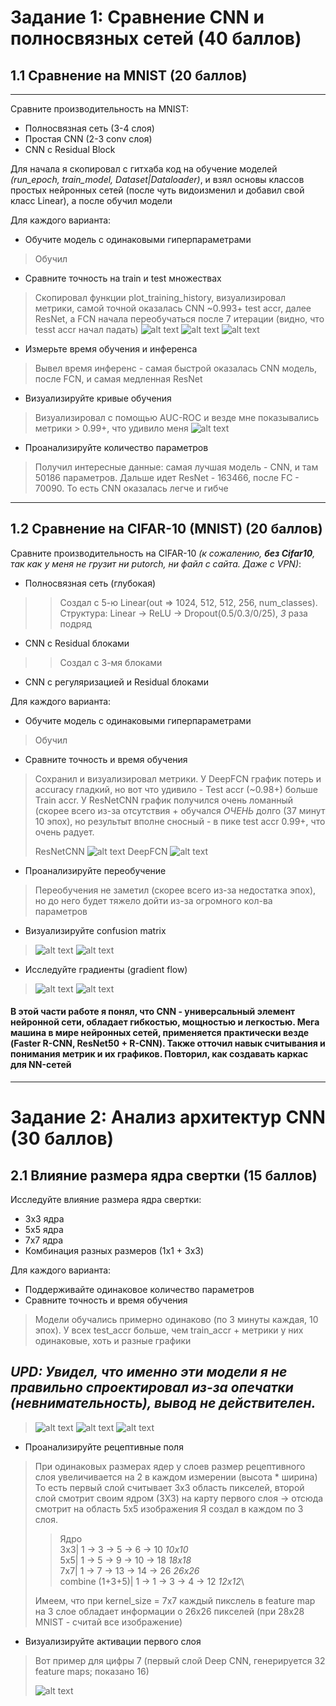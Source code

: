# Задание 1: Сравнение CNN и полносвязных сетей (40 баллов)
## 1.1 Сравнение на MNIST (20 баллов)

---
Сравните производительность на MNIST:
>
- Полносвязная сеть (3-4 слоя)
- Простая CNN (2-3 conv слоя)
- CNN с Residual Block


Для начала я скопировал с гитхаба код на обучение моделей *(run_epoch, train_model, Dataset|Dataloader)*, и взял основы классов простых нейронных сетей (после чуть видоизменил и добавил свой класс Linear), а после обучил модели

Для каждого варианта:

- Обучите модель с одинаковыми гиперпараметрами
>Обучил

- Сравните точность на train и test множествах
>Скопировал функции plot_training_history, визуализировал метрики, самой точной оказалась CNN ~0.993+ test accr, далее ResNet, а FCN начала переобучаться после 7 итерации (видно, что tesst accr начал падать)
>![alt text](https://github.com/Chernii-Gospodin/PytorchLearning/blob/main/Homework%204/images/ResNet%20metrics.png)
>![alt text](https://github.com/Chernii-Gospodin/PytorchLearning/blob/main/Homework%204/images/FCN%20metrics.png)
>![alt text](https://github.com/Chernii-Gospodin/PytorchLearning/blob/main/Homework%204/images/CNN%20metrics.png)
>
- Измерьте время обучения и инференса
> Вывел время инференс - самая быстрой оказалась CNN модель, после FCN, и самая медленная ResNet
- Визуализируйте кривые обучения
> Визуализировал с помощью AUC-ROC и везде мне показывались метрики   > 0.99+, что удивило меня
> ![alt text](https://github.com/Chernii-Gospodin/PytorchLearning/blob/main/Homework%204/images/CNN%20AUC-ROC.png)
- Проанализируйте количество параметров
> Получил интересные данные: самая лучшая модель - CNN, и там 50186 параметров. Дальше идет ResNet - 163466, после FC - 70090. То есть CNN оказалась легче и гибче


---

## 1.2 Сравнение на CIFAR-10 (MNIST) (20 баллов)
 Сравните производительность на CIFAR-10 *(к сожалению, **без Cifar10**, так как у меня не грузит ни putorch, ни файл с сайта. Даже с VPN)*:
 
 >
- Полносвязная сеть (глубокая)
>> Создал с 5-ю Linear(out => 1024, 512, 512, 256, num_classes).
>> Структура: Linear -> ReLU -> Dropout(0.5/0.3/0/25), *3* раза подряд
>
- CNN с Residual блоками
>> Создал с 3-мя блоками
>
- CNN с регуляризацией и Residual блоками
 
 Для каждого варианта:
 
 - Обучите модель с одинаковыми гиперпараметрами
>Обучил

 - Сравните точность и время обучения
 > Сохранил и визуализировал метрики. У DeepFCN график потерь и accuracy гладкий, но вот что удивило - Test accr (~0.98+)  больше Train accr. У ResNetCNN график получился очень ломанный (скорее всего из-за отсутствия + обучался *ОЧЕНЬ* долго (37 минут 10 эпох), но результыт вполне сносный - в пике test accr 0.99+, что очень радует.
> 
> ResNetCNN
 > ![alt text](https://github.com/Chernii-Gospodin/PytorchLearning/blob/main/Homework%204/images/ResNetCNN%20losses-accr.png)
> DeepFCN
 > ![alt text](https://github.com/Chernii-Gospodin/PytorchLearning/blob/main/Homework%204/images/DeepFCN%20losses-accr.png)
 
 - Проанализируйте переобучение
 > Переобучения не заметил (скорее всего из-за недостатка эпох), но   до него будет тяжело дойти из-за огромного кол-ва параметров
 
 - Визуализируйте confusion matrix
>![alt text](https://github.com/Chernii-Gospodin/PytorchLearning/blob/main/Homework%204/images/DeepFCN%20matrix.png)
> ![alt text](https://github.com/Chernii-Gospodin/PytorchLearning/blob/main/Homework%204/images/ResNetCNN%20matrix.png)

 - Исследуйте градиенты (gradient flow)
> ![alt text](https://github.com/Chernii-Gospodin/PytorchLearning/blob/main/Homework%204/images/grad_flow_deepfcn.png)
> ![alt text](https://github.com/Chernii-Gospodin/PytorchLearning/blob/main/Homework%204/images/grad_flow_resnetcnn.png)


#### В этой части работе я понял, что CNN - универсальный элемент нейронной сети, обладает гибкостью, мощностью и легкостью. Мега машина в мире нейронных сетей, применяется практически везде (Faster R-CNN, ResNet50 + R-CNN). Также отточил навык считывания и понимания метрик и их графиков. Повторил, как создавать каркас для NN-сетей 

---

# Задание 2: Анализ архитектур CNN (30 баллов)
## 2.1 Влияние размера ядра свертки (15 баллов)


 Исследуйте влияние размера ядра свертки:
- 3x3 ядра
 - 5x5 ядра
 - 7x7 ядра
 - Комбинация разных размеров (1x1 + 3x3)
 
Для каждого варианта:
- Поддерживайте одинаковое количество параметров
- Сравните точность и время обучения
> Модели обучались примерно одинаково (по 3 минуты каждая, 10 эпох). У всех test_accr больше, чем train_accr + метрики у них одинаковые, хоть и разные графики
> 
## ***UPD: Увидел, что именно эти модели я не правильно спроектировал из-за  опечатки (невнимательность), вывод не действителен.***
> 
> ![alt text](https://github.com/Chernii-Gospodin/PytorchLearning/blob/main/Homework%204/images/fatal_error1.jpg)
> ![alt text](https://github.com/Chernii-Gospodin/PytorchLearning/blob/main/Homework%204/images/fatal_error2.jpg)
> ![alt text](https://github.com/Chernii-Gospodin/PytorchLearning/blob/main/Homework%204/images/fatal_error3.jpg)

 - Проанализируйте рецептивные поля
 > При одинаковых размерах ядер у слоев размер рецептивного слоя увеличивается на 2 в каждом измерении (высота * ширина)
>  То есть первый слой считывает 3x3 область пикселей, второй слой смотрит своим ядром (3X3) на карту первого слоя -> отсюда смотрит на область 5x5 изображения
>Я создал в каждом по 3 слоя.
>> Ядро\
>>  3х3| 1 → 3 → 5 → 6 → 10	_10x10_\
    5x5|	1 → 5 → 9 → 10 → 18	_18x18_\
    7x7|	1 → 7 → 13 → 14 → 26	_26x26_\
    combine (1+3+5)|	1 → 1 → 3 → 4 → 12	_12x12_\
>
>Имеем, что при kernel_size = 7x7 каждый пикслель в feature map на 3 слое обладает информации о 26x26 пикселей (при 28x28 MNIST - считай все изображение)
> 
 - Визуализируйте активации первого слоя
> Вот пример для цифры 7 (первый слой Deep CNN, генерируется 32 feature maps; показано 16)
>
> ![alt text](https://github.com/Chernii-Gospodin/PytorchLearning/blob/main/Homework%204/images/layer0.png)
   




